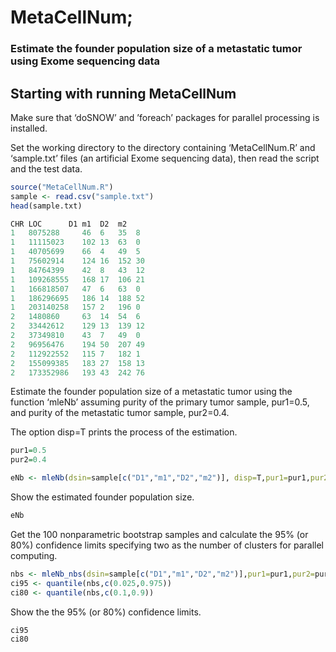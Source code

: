 # MetaCellNum;
### Estimate the founder population size of a metastatic tumor using Exome sequencing data




## Starting with running MetaCellNum

Make sure that ‘doSNOW’ and ’foreach’ packages for parallel processing is installed.


Set the working directory to the directory containing ‘MetaCellNum.R’ and ‘sample.txt’ files (an artificial Exome sequencing data), then read the script and the test data.

```R
source("MetaCellNum.R")
sample <- read.csv("sample.txt")
head(sample.txt)

CHR	LOC		 D1	m1	D2	m2
1	8075288		46	6	35	8
1	11115023	102	13	63	0
1	40705699	66	4	49	5
1	75602914	124	16	152	30
1	84764399	42	8	43	12
1	109268555	168	17	106	21
1	166818507	47	6	63	0
1	186296695	186	14	188	52
1	203140258	157	2	196	0
2	1480860		63	14	54	6
2	33442612	129	13	139	12
2	37349810	43	7	49	0
2	96956476	194	50	207	49
2	112922552	115	7	182	1
2	155099385	183	27	158	13
2	173352986	193	43	242	76
```

Estimate the founder population size of a metastatic tumor using the function ‘mleNb’ assuming 
purity of the primary tumor sample, pur1=0.5, and purity of the metastatic tumor sample, pur2=0.4.

The option disp=T prints the process of the estimation.

```R
pur1=0.5
pur2=0.4

eNb <- mleNb(dsin=sample[c("D1","m1","D2","m2")], disp=T,pur1=pur1,pur2=pur2, min_m1=2) 

```

Show the estimated founder population size.

```R
eNb
```

Get the 100 nonparametric bootstrap samples and calculate the 95% (or 80%) confidence limits specifying two as the number of clusters for parallel computing.

```R
nbs <- mleNb_nbs(dsin=sample[c("D1","m1","D2","m2")],pur1=pur1,pur2=pur2,reps=100,clusters=2,min_m1=2)
ci95 <- quantile(nbs,c(0.025,0.975))
ci80 <- quantile(nbs,c(0.1,0.9))

```

Show the the 95% (or 80%) confidence limits.

```R
ci95
ci80
```
